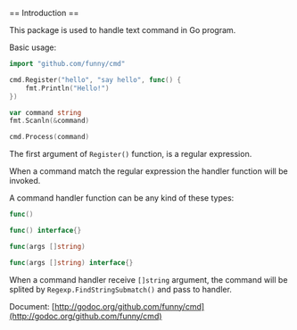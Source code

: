 == Introduction ==

This package is used to handle text command in Go program.

Basic usage:

```go
import "github.com/funny/cmd"

cmd.Register("hello", "say hello", func() {
	fmt.Println("Hello!")
})

var command string
fmt.Scanln(&command)

cmd.Process(command)
```

The first argument of `Register()` function, is a regular expression. 

When a command match the regular expression the handler function will be invoked.

A command handler function can be any kind of these types:

```go
func()

func() interface{}

func(args []string)

func(args []string) interface{}
```

When a command handler receive `[]string` argument, the command will be splited by `Regexp.FindStringSubmatch()` and pass to handler.

Document: [http://godoc.org/github.com/funny/cmd](http://godoc.org/github.com/funny/cmd)
